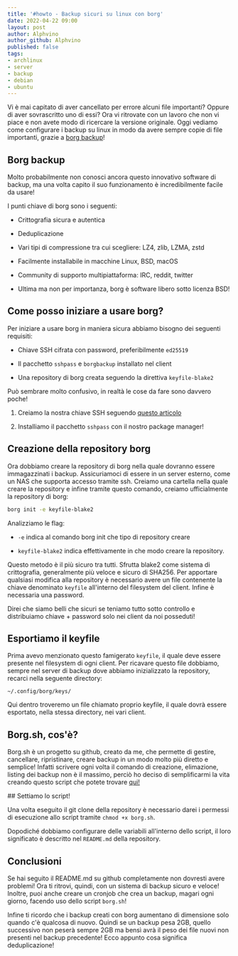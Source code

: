 ```yaml
---
title: '#howto - Backup sicuri su linux con borg' 
date: 2022-04-22 09:00
layout: post 
author: Alphvino
author_github: Alphvino
published: false
tags:
- archlinux
- server
- backup
- debian
- ubuntu
---
```


Vi è mai capitato di aver cancellato per errore alcuni file importanti? Oppure di aver sovrascritto uno di essi? Ora vi ritrovate con un lavoro che non vi piace e non avete modo di ricercare la versione originale.
Oggi vediamo come configurare i backup su linux in modo da avere sempre copie di file importanti, grazie a [borg backup](https://borgbackup.readthedocs.io/en/stable/)!

## Borg backup

Molto probabilmente non conosci ancora questo innovativo software di backup, ma una volta capito il suo funzionamento è incredibilmente facile da usare!

I punti chiave di borg sono i seguenti:

- Crittografia sicura e autentica
  
- Deduplicazione
  
- Vari tipi di compressione tra cui scegliere: LZ4, zlib, LZMA, zstd
  
- Facilmente installabile in macchine Linux, BSD, macOS
  
- Community di supporto multipiattaforma: IRC, reddit, twitter
  
- Ultima ma non per importanza, borg è software libero sotto licenza BSD!


## Come posso iniziare a usare borg?

Per iniziare a usare borg in maniera sicura abbiamo bisogno dei seguenti requisiti:

- Chiave SSH cifrata con password, preferibilmente `ed25519`
  
- Il pacchetto `sshpass` e `borgbackup` installato nel client
  
- Una repository di borg creata seguendo la direttiva `keyfile-blake2`

Può sembrare molto confusivo, in realtà le cose da fare sono davvero poche!

1. Creiamo la nostra chiave SSH seguendo [questo articolo](https://linuxhub.it/articles/howto-Chiavi-ssh/)
  
2. Installiamo il pacchetto `sshpass` con il nostro package manager!  


## Creazione della repository borg

Ora dobbiamo creare la repository di borg nella quale dovranno essere immagazzinati i backup. Assicuriamoci di essere in un server esterno, come un NAS che supporta accesso tramite ssh. Creiamo una cartella nella quale creare la repository e infine tramite questo comando, creiamo ufficialmente la repository di borg:

```bash
borg init -e keyfile-blake2
```

Analizziamo le flag:

- `-e` indica al comando borg init che tipo di repository creare
  
- `keyfile-blake2` indica effettivamente in che modo creare la repository.

Questo metodo è il più sicuro tra tutti. Sfrutta blake2 come sistema di crittografia, generalmente più veloce e sicuro di SHA256. Per apportare qualsiasi modifica alla repository è necessario avere un file contenente la chiave denominato `keyfile` all'interno del filesystem del client. Infine è necessaria una password.

Direi che siamo belli che sicuri se teniamo tutto sotto controllo e distribuiamo chiave + password solo nei client da noi posseduti!
  

## Esportiamo il keyfile

Prima avevo menzionato questo famigerato `keyfile`, il quale deve essere presente nel filesystem di ogni client. Per ricavare questo file dobbiamo, sempre nel server di backup dove abbiamo inizializzato la repository, recarci nella seguente directory:  

`~/.config/borg/keys/`  

Qui dentro troveremo un file chiamato proprio keyfile, il quale dovrà essere esportato, nella stessa directory, nei vari client.

## Borg.sh, cos'è?

Borg.sh è un progetto su github, creato da me, che permette di gestire, cancellare, ripristinare, creare backup in un modo molto più diretto e semplice! 
Infatti scrivere ogni volta il comando di creazione, elimazione, listing dei backup non è il massimo, perciò ho deciso di semplificarmi la vita creando questo script che potete trovare [qui!](https://github.com/Alphvino/borg.sh)

## Settiamo lo script!

Una volta eseguito il git clone della repository è necessario darei i permessi di esecuzione allo script tramite `chmod +x borg.sh`.

Dopodiché dobbiamo configurare delle variabili all'interno dello script, il loro significato è descritto nel `README.md` della repository.

## Conclusioni

Se hai seguito il README.md su github completamente non dovresti avere problemi!
Ora ti ritrovi, quindi, con un sistema di backup sicuro e veloce! 
Inoltre, puoi anche creare un cronjob che crea un backup, magari ogni giorno, facendo uso dello script `borg.sh`!

Infine ti ricordo che i backup creati con borg aumentano di dimensione solo quando c'è qualcosa di nuovo. Quindi se un backup pesa 2GB, quello successivo non peserà sempre 2GB ma bensì avrà il peso dei file nuovi non presenti nel backup precedente!
Ecco appunto cosa significa deduplicazione!
